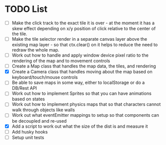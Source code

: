 # TODO List

- [ ] Make the click track to the exact tile it is over - at the moment it has a skew effect depending on x/y position of click relative to the center of the tile.
- [ ] Make the tile selector render in a separate canvas layer above the existing map layer - so that ctx.clear() on it helps to reduce the need to redraw the whole map.
- [ ] Work out how to handle and apply window device pixel ratio to the rendering of the map and to movement controls
- [ ] Create a Map class that handles the map data, the tiles, and rendering
- [x] Create a Camera class that handles moving about the map based on keyboard/touch/mouse controls
- [ ] Be able to save maps in some way, either to localStorage or do a DB/Rest API
- [ ] Work out how to implement Sprites so that you can have animations based on states
- [ ] Work out how to implement physics maps that so that characters cannot walk through objects like walls
- [ ] Work out what eventEmitter mappings to setup so that components can be decoupled and re-used
- [x] Add a script to work out what the size of the dist is and measure it
- [ ] Add husky hooks
- [ ] Setup unit tests